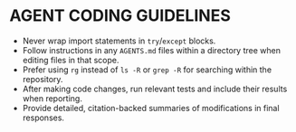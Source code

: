 # AGENT CODING GUIDELINES

- Never wrap import statements in `try`/`except` blocks.
- Follow instructions in any `AGENTS.md` files within a directory tree when editing files in that scope.
- Prefer using `rg` instead of `ls -R` or `grep -R` for searching within the repository.
- After making code changes, run relevant tests and include their results when reporting.
- Provide detailed, citation-backed summaries of modifications in final responses.
